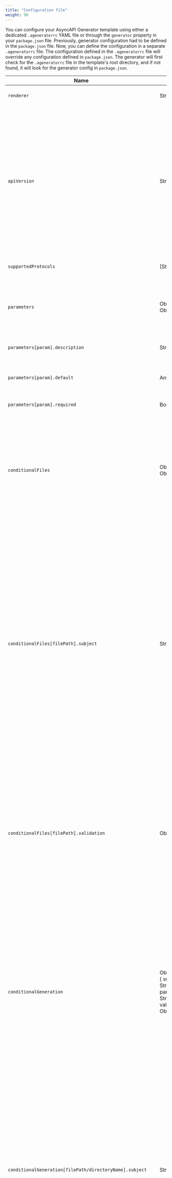 ```yaml
---
title: "Configuration file"
weight: 90
---
```


You can configure your AsyncAPI Generator template using either a dedicated `.ageneratorrc` YAML file or through the `generator` property in your `package.json` file. Previously, generator configuration had to be defined in the `package.json` file. Now, you can define the configuration in a separate `.ageneratorrc` file. The configuration defined in the `.ageneratorrc` file will override any configuration defined in `package.json`. The generator will first check for the `.ageneratorrc` file in the template's root directory, and if not found, it will look for the generator config in `package.json`.


|Name|Type|Description|
|---|---|---|
|`renderer`| String | Its value can be either `react` or `nunjucks` (default).
|`apiVersion`| String | Determines which **major** version of the [Parser-API](https://github.com/asyncapi/parser-api) the template uses. For example, `v2` for `v2.x.x`. If not specified, the Generator assumes the template is not compatible with the Parser-API so it will use the [Parser-JS v1 API](https://github.com/asyncapi/parser-js/tree/v1.18.1#api-documentation). For templates that need to support AsyncAPI specification v3 make sure to use `v3` [Parser-API](https://github.com/asyncapi/parser-api). If the template uses a version of the Parser-API that is not supported by the Generator, the Generator will throw an error.
|`supportedProtocols`| [String] | A list with all the protocols this template supports.
|`parameters`| Object[String, Object] | An object with all the parameters that can be passed when generating the template. When using the command line, it's done by indicating `--param name=value` or `-p name=value`.
|`parameters[param].description`| String | A user-friendly description about the parameter.
|`parameters[param].default`| Any | Default value of the parameter if not specified. Shouldn't be used for mandatory `required=true` parameters.
|`parameters[param].required`| Boolean | Whether the parameter is required or not.
|`conditionalFiles`| Object[String, Object] | An object containing all the file paths that should be conditionally rendered. Each key represents a file path and each value must be an object with the keys `subject` and `validation`. The file path should be relative to the `template` directory inside the template. **Note: It is deprecated and will be removed with future releases. Use `conditionalGeneration` instead**.
|`conditionalFiles[filePath].subject`| String | The `subject` is a [JMESPath](http://jmespath.org/) query to grab the value you want to apply the condition to. It queries an object with the whole AsyncAPI document and, when specified, the given server. The object looks like this: `{ asyncapi: { ... }, server: { ... } }`. If the template supports `server` parameter, you can access server details like for example protocol this way: `server.protocol`. During validation with `conditionalFiles` only the server that template user selected is available in the specification file. For more information about `server` parameter [read about special parameters].(#special-parameters) **Note: It is deprecated and will be removed with future releases. Use `conditionalGeneration` instead**.
|`conditionalFiles[filePath].validation`| Object | The `validation` is a JSON Schema Draft 07 object. This JSON Schema definition will be applied to the JSON value resulting from the `subject` query. If validation doesn't have errors, the condition is met, and therefore the given file will be rendered. Otherwise, the file is ignored. Check [JSON Schema Validation](https://json-schema.org/draft-07/json-schema-validation.html#rfc.section.6) document for a list of all possible validation keywords. **Note: It is deprecated and will be removed with future releases. Use `conditionalGeneration` instead**.
|`conditionalGeneration` | Object[String, { subject?: String, parameter?: String, validation: Object }] | An object containing all the file paths or directory names that should be conditionally rendered. Each key represents a file path or directory name and each value must be an object with the keys `subject`, `parameter` and `validation`. You can use either subject or parameter according to the use case. The path should be relative to the `template` directory inside the template. **Note: conditionalGeneration and conditionalFile are mutually exclusive, which means both cannot be configured at the same time in the template**. |
|`conditionalGeneration[filePath/directoryName].subject`| String | The `subject` is a [JMESPath](http://jmespath.org/) query to grab the value you want to apply the condition to. It queries an object with the whole AsyncAPI document and, when specified, the given server. The object looks like this: `{ asyncapi: { ... }, server: { ... } }`. If the template supports the `server` parameter, you can access server details like, for example, protocol this way: `server.protocol`. During validation with `conditionalGeneration`, only the server that the template user selected is available in the specification file. For more information about the `server` parameter [read about special parameters](#special-parameters). |
|`conditionalGeneration[filePath/directoryName].parameter`| String | The `parameter` is the name of a custom template parameter passed through `templateParams` that controls whether a specific file or folder should be included in the generated output. You must define a `validation` rule using a JSON Schema fragment to apply the condition. For example, if you define `"parameter": "includeDocs"` with `"validation": { "const": true }`, the corresponding folder (e.g., `docs/`) will only be generated when the user passes `{ includeDocs: true }`. If `includeDocs` is `false`, it will be skipped. |
|`conditionalGeneration[filePath/directoryName].validation`| Object (JSON Schema fragment) | The validation defines the condition under which the file or directory will be generated. It must be a valid JSON Schema fragment that validates the value of the parameter. For example, if you want to include a folder only when includeDocs is true, use "validation": { "const": true }. You can also use more complex validation logic, like "enum": ["yes", "true"] or "type": "string" with a "pattern" constraint. If the parameter fails validation, the file or folder will not be included in the generated output. This allows for powerful and flexible control over template generation based on user input. |
|`nonRenderableFiles`| [String] | A list of file paths or [globs](https://en.wikipedia.org/wiki/Glob_(programming)) that must be copied "as-is" to the target directory, i.e., without performing any rendering process. This is useful when you want to copy binary files.
|`generator`| [String] | A string representing the generator version-range the template is compatible with. This value must follow the [semver](https://nodejs.dev/learn/semantic-versioning-using-npm) syntax. E.g., `>=1.0.0`, `>=1.0.0 <=2.0.0`, `~1.0.0`, `^1.0.0`, `1.0.0`, etc. [Read more about semver](https://docs.npmjs.com/about-semantic-versioning).
|`filters`| [String] | A list of modules containing functions that can be used as Nunjucks filters. In case of external modules, remember they need to be added as a dependency in `package.json` of your template.
|`hooks`| Object[String, String] or Object[String, Array[String]] | A list of modules containing hooks, except for the ones you keep locally in your template in the default location. For each module you must specify the exact name of the hook that should be used in the template. For a single hook, you can specify it as a string; for more hooks, you must pass an array of strings. In the case of external modules, remember they need to be added as a dependency in `package.json` of your template. There is also [an official hooks library](hooks#official-library) always included in the generator. As this is a library of multiple hooks, you still need to explicitly specify in the configuration which one you want to use. Use `@asyncapi/generator-hooks` as the library name.

---

## Configuration Methods

### Option 1: Using `.ageneratorrc` file (Recommended)

Create a `.ageneratorrc` file in the root of your template with YAML syntax. This approach keeps your template configuration separate from package metadata:

```yaml
renderer: react
apiVersion: v3
supportedProtocols:
  - amqp
  - mqtt
parameters:
  server:
    description: The server you want to use in the code.
    required: true
  dummyParameter:
    description: Example of parameter with default value.
    default: just a string
    required: false
conditionalFiles:
  path/to/file/that/is/relative/to/template/dir/test-amqp.js:
    subject: server.protocol
    validation:
      const: amqp
  path/to/file/that/is/relative/to/template/dir/support.html:
    subject: info.contact
    validation:
      required:
        - url
nonRenderableFiles:
  - src/api/middlewares/*.*
  - lib/lib/config.js
generator: <"2.0.0"
filters:
  - my-package-with-filters
hooks:
  '@asyncapi/generator-hooks': hookFunctionName
  my-custom-hooks-package:
    - myHook
    - andAnotherOne
```

### Option 2: Using `package.json`

Alternatively, you can include your configuration in the `generator` property of your `package.json` file:

```json
"generator": {
  "renderer": "react",
  "apiVersion": "v3",
  "supportedProtocols": ["amqp", "mqtt"],
  "parameters": {
    "server": {
      "description": "The server you want to use in the code.",
      "required": true
    },
    "dummyParameter": {
      "description": "Example of parameter with default value.",
      "default": "just a string",
      "required": false
    }
  },
  "conditionalGeneration": {
     "conditionalOnFile.js": { 
       "parameter": "singleFile", 
       "validation": {
          "not": { "const": "true" } 
      }
    },
     "conditionOnFolder": {
       "parameter": "singleFolder", 
       "validation": {
          "not": { "const": "true" } 
      }
    },
     "conditionOnFolderInfo": {
       "subject": "info.contact.name",
       "validation": {
            "const": "API Support"
        }
    "path/to/file/that/is/relative/to/template/dir/support.html": {
      "subject": "info.contact",
      "validation": {
        "required": ["url"]
      }
    }
  },
  "nonRenderableFiles": [
    "src/api/middlewares/*.*",
    "lib/lib/config.js"
  ],
  "generator": "<2.0.0",
  "filters": [
    "my-package-with-filters"
  ],
  "hooks": {
    "@asyncapi/generator-hooks": "hookFunctionName",
    "my-custom-hooks-package": ["myHook", "andAnotherOne"]
  }
}
```

> **Note:** If both `.ageneratorrc` file and the `generator` property in `package.json` exist, the configuration from `.ageneratorrc` will override the `package.json` configuration.

The `generator` property from `package.json` file and must contain a JSON object and the `ageneratorrc` file must contain a YAML object that may have the following information:

|Name|Type|Description|
|---|---|---|
|`renderer`| String | Its value can be either `react` or `nunjucks` (default).
|`apiVersion`| String | Determines which **major** version of the [Parser-API](https://github.com/asyncapi/parser-api) the template uses. For example, `v2` for `v2.x.x`. If not specified, the Generator assumes the template is not compatible with the Parser-API so it will use the [Parser-JS v1 API](https://github.com/asyncapi/parser-js/tree/v1.18.1#api-documentation). For templates that need to support AsyncAPI specification v3 make sure to use `v3` [Parser-API](https://github.com/asyncapi/parser-api). If the template uses a version of the Parser-API that is not supported by the Generator, the Generator will throw an error.
|`supportedProtocols`| [String] | A list with all the protocols this template supports.
|`parameters`| Object[String, Object] | An object with all the parameters that can be passed when generating the template. When using the command line, it's done by indicating `--param name=value` or `-p name=value`.
|`parameters[param].description`| String | A user-friendly description about the parameter.
|`parameters[param].default`| Any | Default value of the parameter if not specified. Shouldn't be used for mandatory `required=true` parameters.
|`parameters[param].required`| Boolean | Whether the parameter is required or not.
|`conditionalFiles`| Object[String, Object] | An object containing all the file paths that should be conditionally rendered. Each key represents a file path and each value must be an object with the keys `subject` and `validation`. The file path should be relative to the `template` directory inside the template.
|`conditionalFiles[filePath].subject`| String | The `subject` is a [JMESPath](http://jmespath.org/) query to grab the value you want to apply the condition to. It queries an object with the whole AsyncAPI document and, when specified, the given server. The object looks like this: `{ asyncapi: { ... }, server: { ... } }`. If the template supports `server` parameter, you can access server details like for example protocol this way: `server.protocol`. During validation with `conditionalFiles` only the server that template user selected is available in the specification file. For more information about `server` parameter [read about special parameters](#special-parameters).
|`conditionalFiles[filePath].validation`| Object | The `validation` is a JSON Schema Draft 07 object. This JSON Schema definition will be applied to the JSON value resulting from the `subject` query. If validation doesn't have errors, the condition is met, and therefore the given file will be rendered. Otherwise, the file is ignored. Check [JSON Schema Validation](https://json-schema.org/draft-07/json-schema-validation.html#rfc.section.6) document for a list of all possible validation keywords.
|`nonRenderableFiles`| [String] | A list of file paths or [globs](https://en.wikipedia.org/wiki/Glob_(programming)) that must be copied "as-is" to the target directory, i.e., without performing any rendering process. This is useful when you want to copy binary files.
|`generator`| [String] | A string representing the generator version-range the template is compatible with. This value must follow the [semver](https://nodejs.dev/learn/semantic-versioning-using-npm) syntax. E.g., `>=1.0.0`, `>=1.0.0 <=2.0.0`, `~1.0.0`, `^1.0.0`, `1.0.0`, etc. [Read more about semver](https://docs.npmjs.com/about-semantic-versioning).
|`filters`| [String] | A list of modules containing functions that can be used as Nunjucks filters. In case of external modules, remember they need to be added as a dependency in `package.json` of your template.
|`hooks`| Object[String, String] or Object[String, Array[String]] | A list of modules containing hooks, except for the ones you keep locally in your template in the default location. For each module you must specify the exact name of the hook that should be used in the template. For a single hook, you can specify it as a string; for more hooks, you must pass an array of strings. In the case of external modules, remember they need to be added as a dependency in `package.json` of your template. There is also [an official hooks library](hooks#official-library) always included in the generator. As this is a library of multiple hooks, you still need to explicitly specify in the configuration which one you want to use. Use `@asyncapi/generator-hooks` as the library name.


## Special parameters

There are some template parameters that have a special meaning:

|Name|Description|
|---|---|
|`server`| It is used to let the template know which server from the AsyncAPI specification file you want to use. In some cases, this may be required. For instance, when generating code that connects to a specific server. Use this parameter in case your template relies on users' information about what server from the specification file they want to use during generation. You also need this parameter if you want to use `server.protocol` notation within `conditionalGeneration` configuration option. Once you decide to specify this parameter for your template, it is recommended you make it a mandatory parameter otherwise a feature like `conditionalGeneration` is not going to work if your users do not use this parameter obligatory.


